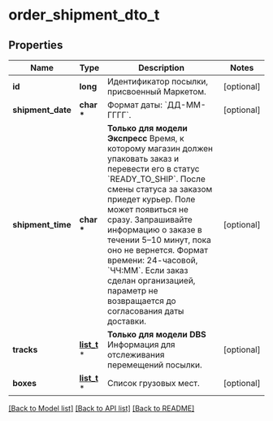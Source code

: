 # order_shipment_dto_t

## Properties
Name | Type | Description | Notes
------------ | ------------- | ------------- | -------------
**id** | **long** | Идентификатор посылки, присвоенный Маркетом. | [optional] 
**shipment_date** | **char \*** | Формат даты: &#x60;ДД-ММ-ГГГГ&#x60;.  | [optional] 
**shipment_time** | **char \*** | **Только для модели Экспресс**  Время, к которому магазин должен упаковать заказ и перевести его в статус &#x60;READY_TO_SHIP&#x60;. После смены статуса за заказом приедет курьер.  Поле может появиться не сразу. Запрашивайте информацию о заказе в течении 5–10 минут, пока оно не вернется.  Формат времени: 24-часовой, &#x60;ЧЧ:ММ&#x60;.  Если заказ сделан организацией, параметр не возвращается до согласования даты доставки.  | [optional] 
**tracks** | [**list_t**](order_track_dto.md) \* | **Только для модели DBS**  Информация для отслеживания перемещений посылки.  | [optional] 
**boxes** | [**list_t**](order_parcel_box_dto.md) \* | Список грузовых мест. | [optional] 

[[Back to Model list]](../README.md#documentation-for-models) [[Back to API list]](../README.md#documentation-for-api-endpoints) [[Back to README]](../README.md)


